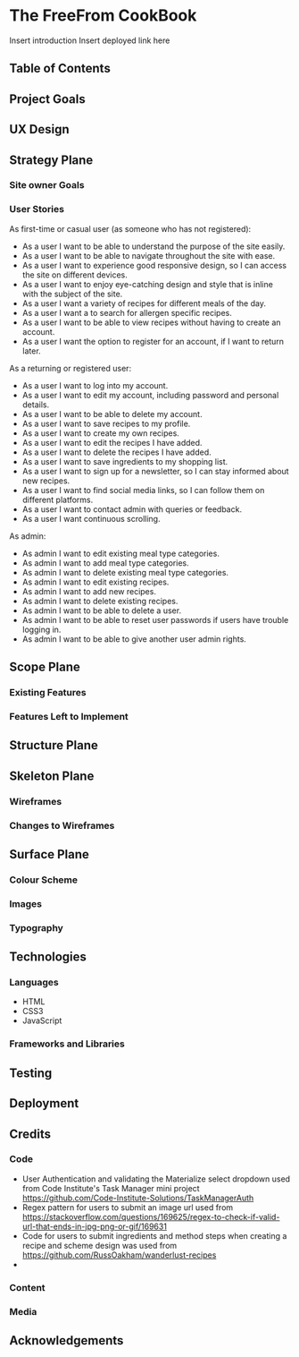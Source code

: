 # The FreeFrom CookBook
Insert introduction
Insert deployed link here

## Table of Contents

## Project Goals


## UX Design

## Strategy Plane

### Site owner Goals


### User Stories

As first-time or casual user (as someone who has not registered):
* As a user I want to be able to understand the purpose of the site easily.
* As a user I want to be able to navigate throughout the site with ease.
* As a user I want to experience good responsive design, so I can access the site on different devices.
* As a user I want to enjoy eye-catching design and style that is inline with the subject of the site.
* As a user I want a variety of recipes for different meals of the day.
* As a user I want a to search for allergen specific recipes.
* As a user I want to be able to view recipes without having to create an account.
* As a user I want the option to register for an account, if I want to return later.

As a returning or registered user:
* As a user I want to log into my account.
* As a user I want to edit my account, including password and personal details.
* As a user I want to be able to delete my account.
* As a user I want to save recipes to my profile.
* As a user I want to create my own recipes.
* As a user I want to edit the recipes I have added.
* As a user I want to delete the recipes I have added.
* As a user I want to save ingredients to my shopping list.
* As a user I want to sign up for a newsletter, so I can stay informed about new recipes.
* As a user I want to find social media links, so I can follow them on different platforms.
* As a user I want to contact admin with queries or feedback.
* As a user I want continuous scrolling.

As admin:
* As admin I want to edit existing meal type categories.
* As admin I want to add meal type categories.
* As admin I want to delete existing meal type categories.
* As admin I want to edit existing recipes.
* As admin I want to add new recipes.
* As admin I want to delete existing recipes.
* As admin I want to be able to delete a user.
* As admin I want to be able to reset user passwords if users have trouble logging in.
* As admin I want to be able to give another user admin rights. 



## Scope Plane

### **Existing Features**

### **Features Left to Implement**

## Structure Plane

## Skeleton Plane

### Wireframes

### Changes to Wireframes

## Surface Plane

### Colour Scheme

### Images

### Typography

## Technologies

### Languages

- HTML
- CSS3
- JavaScript

### Frameworks and Libraries

## Testing

## Deployment

## Credits

### Code
- User Authentication and validating the Materialize select dropdown used from Code Institute's Task Manager mini project https://github.com/Code-Institute-Solutions/TaskManagerAuth
- Regex pattern for users to submit an image url used from https://stackoverflow.com/questions/169625/regex-to-check-if-valid-url-that-ends-in-jpg-png-or-gif/169631
- Code for users to submit ingredients and method steps when creating a recipe and scheme design was used from https://github.com/RussOakham/wanderlust-recipes
- 

### Content

### Media

## Acknowledgements